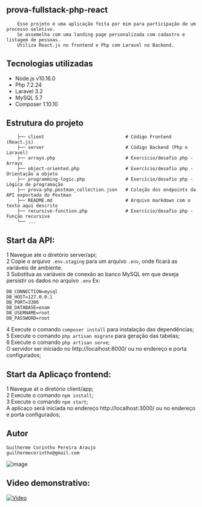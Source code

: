 ## prova-fullstack-php-react

```
    Esse projeto é uma aplicação feita por mim para participação de um processo seletivo.
    Se assemelha com uma landing page personalizada com cadastro e listagem de pessoas. 
    Utiliza React.js no frontend e Php com Laravel no Backend. 
```

## Tecnologias utilizadas
- Node.js v10.16.0
- Php 7.2.24
- Laravel 3.2
- MySQL 5.7
- Composer 1.10.10

## Estrutura do projeto

```
    ├── client                              # Código Frontend (React.js)
    ├── server                              # Código Backend (Php e Laravel)
    ├── arrays.php                          # Exercício/desafio php - Arrays
    ├── object-oriented.php                 # Exercício/desafio php - Orientação a objeto
    ├── programming-logic.php               # Exercício/desafio php - Lógica de programação
    ├── prova-php.postman_collection.json   # Coleção dos endpoints da API exportada do Postman
    ├── README.md                           # Arquivo markdown com o texto aqui descrito
    ├── recursive-function.php              # Exercício/desafio php - Função recursiva
    └── ...
```

## Start da API:
1 Navegue ate o diretório server/api;  
2 Copie o arquivo `.env.staging` para um arquivo `.env`, onde ficará as variáveis de ambiente.  
3 Substitua as variáveis de conexão ao banco MySQL em que deseja persistir os dados no arquivo `.env` Ex:  

    DB_CONNECTION=mysql  
    DB_HOST=127.0.0.1  
    DB_PORT=3306  
    DB_DATABASE=exam  
    DB_USERNAME=root  
    DB_PASSWORD=root  
    
4 Execute o comando `composer install` para instalação das dependências;      
5 Execute o comando `php artisan migrate` para geração das tabelas;  
6 Execute o comando `php artisan serve`;  
O servidor ser iniciado no http://localhost:8000/ ou no endereço e porta configurados;  

## Start da Aplicaço frontend:
1 Navegue at o diretório client/app;  
2 Execute o comando `npm install`;  
3 Execute o comando `npm start`;  
A aplicaço será iniciada no endereço http://localhost:3000/ ou no endereço e porta configurados;  


## Autor

    Guilherme Corintho Pereira Araujo
    guilhermecorintho@gmail.com
    
![image](https://drive.google.com/uc?export=view&id=1By1vd3I5HTT94ZRxNBUSW05MqkW_iUgv)  

## Video demonstrativo:

[![Video](https://img.youtube.com/vi/iMz8NmgB-_U/0.jpg)](https://www.youtube.com/watch?v=iMz8NmgB-_U)
